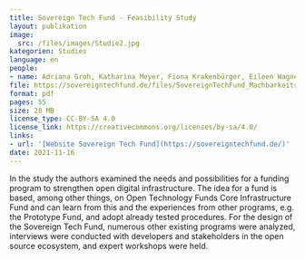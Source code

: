 ```yaml
---
title: Sovereign Tech Fund - Feasibility Study
layout: publikation
image:
  src: /files/images/Studie2.jpg
kategorien: Studies
language: en
people:
- name: Adriana Groh, Katharina Meyer, Fiona Krakenbürger, Eileen Wagner
file: https://sovereigntechfund.de/files/SovereignTechFund_Machbarkeitsstudie_en.pdf
format: pdf
pages: 55
size: 28 MB
license_type: CC-BY-SA 4.0
license_link: https://creativecommons.org/licenses/by-sa/4.0/
links:
- url: '[Website Sovereign Tech Fund](https://sovereigntechfund.de/)'
date: 2021-11-16
---
```


In the study the authors examined the needs and possibilities for a funding program to strengthen open digital infrastructure. The idea for a fund is based, among other things, on Open Technology Funds Core Infrastructure Fund and can learn from this and the experiences from other programs, e.g. the Prototype Fund, and adopt already tested procedures. For the design of the Sovereign Tech Fund, numerous other existing programs were analyzed, interviews were conducted with developers and stakeholders in the open source ecosystem, and expert workshops were held.
